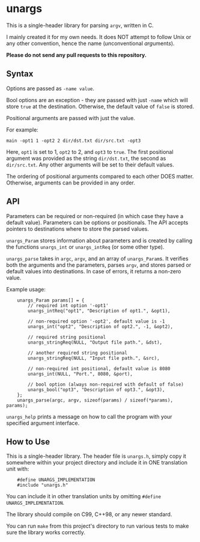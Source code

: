 # unargs

This is a single-header library for parsing `argv`, written in C.

I mainly created it for my own needs. It does NOT attempt to follow Unix or any other convention, hence the name (*un*conventional *arg*ument*s*).

**Please do not send any pull requests to this repository.**

## Syntax

Options are passed as `-name value`.

Bool options are an exception - they are passed with just `-name` which will store `true` at the destination. Otherwise, the default value of `false` is stored.

Positional arguments are passed with just the value.

For example:

`main -opt1 1 -opt2 2 dir/dst.txt dir/src.txt -opt3`

Here, `opt1` is set to 1, `opt2` to 2, and `opt3` to `true`. The first positional argument was provided as the string `dir/dst.txt`, the second as `dir/src.txt`. Any other arguments will be set to their default values.

The ordering of positional arguments compared to each other DOES matter. Otherwise, arguments can be provided in any order.

## API

Parameters can be required or non-required (in which case they have a default value). Parameters can be options or positionals. The API accepts pointers to destinations where to store the parsed values.

`unargs_Param` stores information about parameters and is created by calling the functions `unargs_int` or `unargs_intReq` (or some other type).

`unargs_parse` takes in `argc`, `argv`, and an array of `unargs_Param`s. It verifies both the arguments and the parameters, parses `argv`, and stores parsed or default values into destinations. In case of errors, it returns a non-zero value.

Example usage:

```
    unargs_Param params[] = {
        // required int option '-opt1'
        unargs_intReq("opt1", "Description of opt1.", &opt1),

        // non-required option '-opt2', default value is -1
        unargs_int("opt2", "Description of opt2.", -1, &opt2),

        // required string positional
        unargs_stringReq(NULL, "Output file path.", &dst),

        // another required string positional
        unargs_stringReq(NULL, "Input file path.", &src),

        // non-required int positional, default value is 8080
        unargs_int(NULL, "Port.", 8080, &port),

        // bool option (always non-required with default of false)
        unargs_bool("opt3", "Description of opt3.", &opt3),
    };
    unargs_parse(argc, argv, sizeof(params) / sizeof(*params), params);
```

`unargs_help` prints a message on how to call the program with your specified argument interface.

## How to Use

This is a single-header library. The header file is `unargs.h`, simply copy it somewhere within your project directory and include it in ONE translation unit with:

```
    #define UNARGS_IMPLEMENTATION
    #include "unargs.h"
```

You can include it in other translation units by omitting `#define UNARGS_IMPLEMENTATION`.

The library should compile on C99, C++98, or any newer standard.

You can run `make` from this project's directory to run various tests to make sure the library works correctly.
